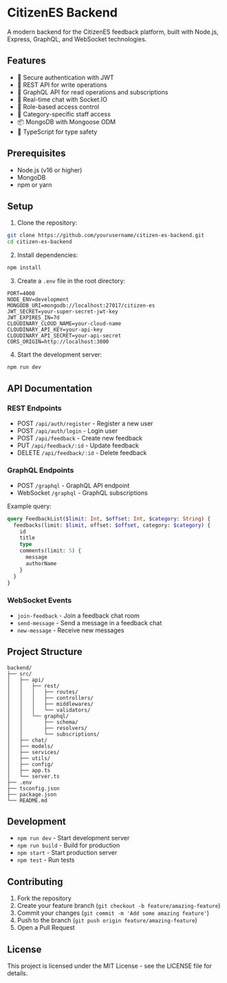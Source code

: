 # CitizenES Backend

A modern backend for the CitizenES feedback platform, built with Node.js, Express, GraphQL, and WebSocket technologies.

## Features

- 🔐 Secure authentication with JWT
- 📡 REST API for write operations
- 🎯 GraphQL API for read operations and subscriptions
- 💬 Real-time chat with Socket.IO
- 👥 Role-based access control
- 📝 Category-specific staff access
- 📦 MongoDB with Mongoose ODM
- 🔄 TypeScript for type safety

## Prerequisites

- Node.js (v16 or higher)
- MongoDB
- npm or yarn

## Setup

1. Clone the repository:
```bash
git clone https://github.com/yourusername/citizen-es-backend.git
cd citizen-es-backend
```

2. Install dependencies:
```bash
npm install
```

3. Create a `.env` file in the root directory:
```env
PORT=4000
NODE_ENV=development
MONGODB_URI=mongodb://localhost:27017/citizen-es
JWT_SECRET=your-super-secret-jwt-key
JWT_EXPIRES_IN=7d
CLOUDINARY_CLOUD_NAME=your-cloud-name
CLOUDINARY_API_KEY=your-api-key
CLOUDINARY_API_SECRET=your-api-secret
CORS_ORIGIN=http://localhost:3000
```

4. Start the development server:
```bash
npm run dev
```

## API Documentation

### REST Endpoints

- POST `/api/auth/register` - Register a new user
- POST `/api/auth/login` - Login user
- POST `/api/feedback` - Create new feedback
- PUT `/api/feedback/:id` - Update feedback
- DELETE `/api/feedback/:id` - Delete feedback

### GraphQL Endpoints

- POST `/graphql` - GraphQL API endpoint
- WebSocket `/graphql` - GraphQL subscriptions

Example query:
```graphql
query FeedbackList($limit: Int, $offset: Int, $category: String) {
  feedbacks(limit: $limit, offset: $offset, category: $category) {
    id
    title
    type
    comments(limit: 5) {
      message
      authorName
    }
  }
}
```

### WebSocket Events

- `join-feedback` - Join a feedback chat room
- `send-message` - Send a message in a feedback chat
- `new-message` - Receive new messages

## Project Structure

```
backend/
├── src/
│   ├── api/
│   │   ├── rest/
│   │   │   ├── routes/
│   │   │   ├── controllers/
│   │   │   ├── middlewares/
│   │   │   └── validators/
│   │   └── graphql/
│   │       ├── schema/
│   │       ├── resolvers/
│   │       └── subscriptions/
│   ├── chat/
│   ├── models/
│   ├── services/
│   ├── utils/
│   ├── config/
│   ├── app.ts
│   └── server.ts
├── .env
├── tsconfig.json
├── package.json
└── README.md
```

## Development

- `npm run dev` - Start development server
- `npm run build` - Build for production
- `npm start` - Start production server
- `npm test` - Run tests

## Contributing

1. Fork the repository
2. Create your feature branch (`git checkout -b feature/amazing-feature`)
3. Commit your changes (`git commit -m 'Add some amazing feature'`)
4. Push to the branch (`git push origin feature/amazing-feature`)
5. Open a Pull Request

## License

This project is licensed under the MIT License - see the LICENSE file for details. 